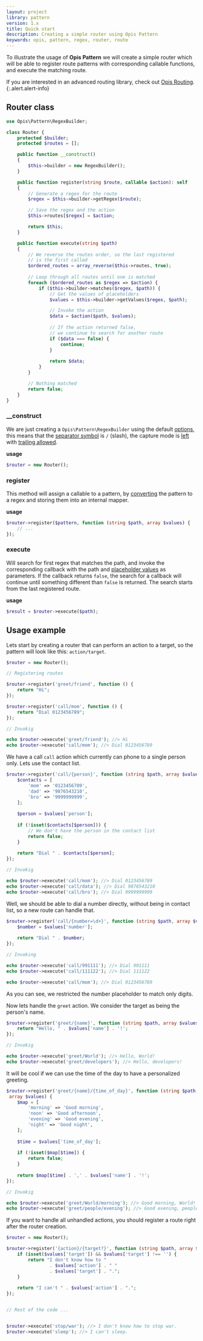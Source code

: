 ```yaml
---
layout: project
library: pattern
version: 1.x
title: Quick start
description: Creating a simple router using Opis Pattern
keywords: opis, pattern, regex, router, route
---
```


To illustrate the usage of **Opis Pattern** we will create a simple router which
will be able to register route patterns with corresponding callable functions,
and execute the matching route. 

If you are interested in an advanced routing library, check out [Opis Routing](https://www.opis.io/routing).
{:.alert.alert-info}

## Router class

```php
use Opis\Pattern\RegexBuilder;

class Router {
    protected $builder;
    protected $routes = [];

    public function __construct()
    {
        $this->builder = new RegexBuilder();
    }

    public function register(string $route, callable $action): self
    {
        // Generate a regex for the route
        $regex = $this->builder->getRegex($route);

        // Save the regex and the action
        $this->routes[$regex] = $action;

        return $this;
    }

    public function execute(string $path)
    {
        // We reverse the routes order, so the last registered
        // is the first called
        $ordered_routes = array_reverse($this->routes, true);
        
        // Loop through all routes until one is matched
        foreach ($ordered_routes as $regex => $action) {
            if ($this->builder->matches($regex, $path)) {
                // Get the values of placeholders
                $values = $this->builder->getValues($regex, $path);

                // Invoke the action
                $data = $action($path, $values);
                
                // If the action returned false, 
                // we continue to search for another route
                if ($data === false) {
                    continue;
                }
                
                return $data;
            }
        }

        // Nothing matched
        return false;
    }
}
```

### __construct

We are just creating a `Opis\Pattern\RegexBuilder` using the
default [options](options.html),
this means that the [separator symbol](options.html#separator_symbol) is `/` (slash),
the capture mode is [left](options.html#capture_left)
with [trailing allowed](options.html#allow_opt_trail).

**usage**

```php
$router = new Router();
```

### register

This method will assign a callable to a pattern,
by [converting](regexbuilder.html#getregex) the pattern to a regex and storing them
into an internal mapper.

**usage**

```php
$router->register($pattern, function (string $path, array $values) {
    // ...
});
```

### execute

Will search for first regex that matches the path, and invoke
the corresponding callback with the path and [placeholder values](regexbuilder.html#getvalues)
as parameters. If the callback returns `false`, the search for a callback
will continue until something different than `false` is returned.
The search starts from the last registered route.

**usage**

```php
$result = $router->execute($path);
```

## Usage example

Lets start by creating a router that can perform an action to a target,
so the pattern will look like this: `action/target`.

```php
$router = new Router();

// Registering routes

$router->register('greet/friend', function () {
    return "Hi";
});

$router->register('call/mom', function () {
    return "Dial 0123456789";
});

// Invokig

echo $router->execute('greet/friend'); //> Hi
echo $router->execute('call/mom'); //> Dial 0123456789
``` 

We have a call `call` action which currently can phone to
a single person only. Lets use the contact list.

```php
$router->register('call/{person}', function (string $path, array $values) {
    $contacts = [
        'mom' => '0123456789',
        'dad' => '9876543210',
        'bro' => '9999999999',
    ];
    
    $person = $values['person'];
    
    if (!isset($contacts[$person])) {
        // We don't have the person in the contact list
        return false;
    }
    
    return "Dial " . $contacts[$person];
});

// Invokig

echo $router->execute('call/mom'); //> Dial 0123456789
echo $router->execute('call/data'); //> Dial 9876543210
echo $router->execute('call/bro'); //> Dial 9999999999
``` 

Well, we should be able to dial a number directly, without being in contact list,
so a new route can handle that.

```php
$router->register('call/{number=\d+}', function (string $path, array $values) {
    $number = $values['number'];
    
    return "Dial " . $number;
});

// Invoking

echo $router->execute('call/991111'); //> Dial 991111
echo $router->execute('call/111122'); //> Dial 111122

echo $router->execute('call/mom'); //> Dial 0123456789
```

As you can see, we restricted the number placeholder to match only digits.

Now lets handle the `greet` action. We consider the target as being the person's
name.

```php
$router->register('greet/{name}', function (string $path, array $values) {
    return "Hello, " . $values['name'] . '!';
});

// Invokig

echo $router->execute('greet/World'); //> Hello, World!
echo $router->execute('greet/developers'); //> Hello, developers!
``` 

It will be cool if we can use the time of the day to have a personalized
greeting.

```php
$router->register('greet/{name}/{time_of_day}', function (string $path,
 array $values) {
    $map = [
        'morning' => 'Good morning',
        'noon' => 'Good afternoon',
        'evening' => 'Good evening',
        'night' => 'Good night',
    ];
    
    $time = $values['time_of_day'];
    
    if (!isset($map[$time]) {
        return false;
    }
    
    return $map[$time] . ',' . $values['name'] . '!';
});

// Invokig

echo $router->execute('greet/World/morning'); //> Good morning, World!
echo $router->execute('greet/people/evening'); //> Good evening, people!
``` 

If you want to handle all unhandled actions, 
you should register a route right after the router creation.

```php
$router = new Router();

$router->register('{action}/{target?}', function (string $path, array $values) {
    if (isset($values['target']) && $values['target'] !== '') {
        return "I don't know how to " 
                . $values['action'] . " " 
                . $values['target'] . ".";
    }
    
    return "I can't " . $values['action'] . ".";
});


// Rest of the code ...


$router->execute('stop/war'); //> I don't know how to stop war.
$router->execute('sleep'); //> I can't sleep.
```
